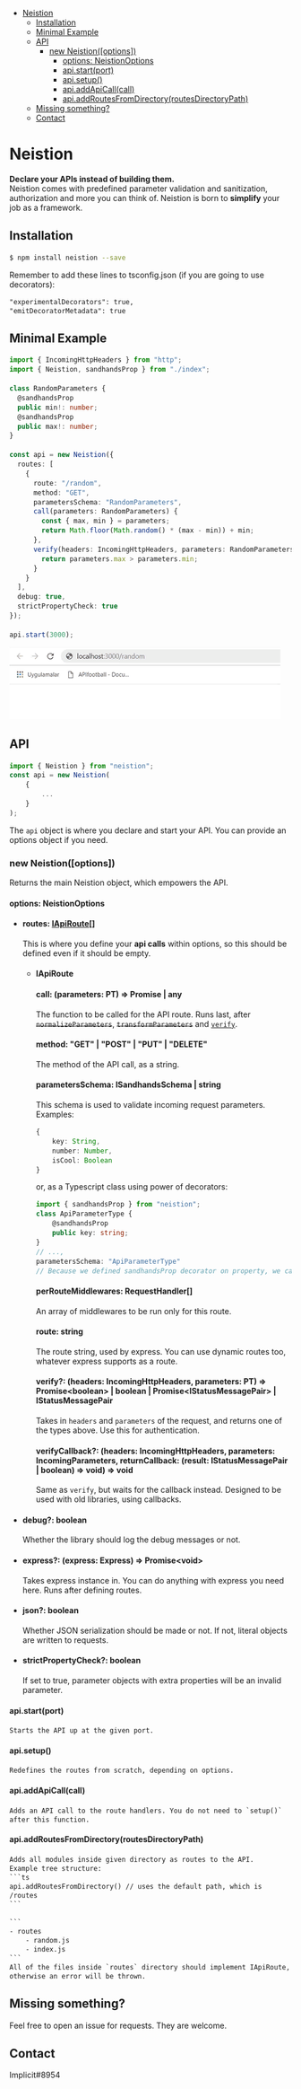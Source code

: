 - [Neistion](#neistion)
  - [Installation](#installation)
  - [Minimal Example](#minimal-example)
  - [API](#api)
    - [new Neistion([options])](#new-neistionoptions)
      - [options: NeistionOptions](#options-neistionoptions)
      - [api.start(port)](#apistartport)
      - [api.setup()](#apisetup)
      - [api.addApiCall(call)](#apiaddapicallcall)
      - [api.addRoutesFromDirectory(routesDirectoryPath)](#apiaddroutesfromdirectoryroutesdirectorypath)
  - [Missing something?](#missing-something)
  - [Contact](#contact)

# Neistion
**Declare your APIs instead of building them.**  
Neistion comes with predefined parameter validation and sanitization, authorization and more you can think of.
Neistion is born to **simplify** your job as a framework.
## Installation
```sh
$ npm install neistion --save
```
Remember to add these lines to tsconfig.json (if you are going to use decorators):
```
"experimentalDecorators": true,
"emitDecoratorMetadata": true
```
## Minimal Example
```ts
import { IncomingHttpHeaders } from "http";
import { Neistion, sandhandsProp } from "./index";

class RandomParameters {
  @sandhandsProp
  public min!: number;
  @sandhandsProp
  public max!: number;
}

const api = new Neistion({
  routes: [
    {
      route: "/random",
      method: "GET",
      parametersSchema: "RandomParameters",
      call(parameters: RandomParameters) {
        const { max, min } = parameters;
        return Math.floor(Math.random() * (max - min)) + min;
      },
      verify(headers: IncomingHttpHeaders, parameters: RandomParameters) {
        return parameters.max > parameters.min;
      }
    }
  ],
  debug: true,
  strictPropertyCheck: true
});

api.start(3000);
```
![example](minimal_example.gif)
## API
```ts
import { Neistion } from "neistion";
const api = new Neistion(
    {
        ...
    }
);
```

The `api` object is where you declare and start your API. You can provide an options object if you need.

### new Neistion([options])

Returns the main Neistion object, which empowers the API.

#### options: NeistionOptions

- #### routes: [IApiRoute](#iapiroute)[]
    This is where you define your **api calls** within options, so this should be defined even if it should be empty.
    - #### IApiRoute<PT>
        #### call: (parameters: PT) => Promise<any> | any
        The function to be called for the API route. Runs last, after ~~`normalizeParameters`~~,  ~~`transformParameters`~~ and [`verify`](#verify).
        #### method: "GET" | "POST" | "PUT" | "DELETE"
        The method of the API call, as a string.
        #### parametersSchema: ISandhandsSchema | string
        This schema is used to validate incoming request parameters.  
        Examples: 
        ```ts
        {
            key: String,
            number: Number,
            isCool: Boolean
        }
        ```
        or, as a Typescript class using power of decorators:
        ```ts
        import { sandhandsProp } from "neistion";
        class ApiParameterType {
            @sandhandsProp
            public key: string;
        }
        // ...,
        parametersSchema: "ApiParameterType"
        // Because we defined sandhandsProp decorator on property, we can just type the name. Otherwise, we should duplicat e it.
        ```
        #### perRouteMiddlewares: RequestHandler[]
        An array of middlewares to be run only for this route.
        #### route: string
        The route string, used by express.
        You can use dynamic routes too, whatever express supports as a route.
        #### verify?: (headers: IncomingHttpHeaders, parameters: PT) => Promise\<boolean> | boolean | Promise\<IStatusMessagePair> | IStatusMessagePair
        Takes in `headers` and `parameters` of the request, and returns one of the types above.
        Use this for authentication.
        #### verifyCallback?: (headers: IncomingHttpHeaders, parameters: IncomingParameters,       returnCallback: (result: IStatusMessagePair | boolean) => void) => void
        Same as `verify`, but waits for the callback instead. Designed to be used with old libraries, using callbacks.
- #### debug?: boolean
    Whether the library should log the debug messages or not.
- #### express?: (express: Express) => Promise\<void>
    Takes express instance in. You can do anything with express you need here. Runs after defining routes.
- #### json?: boolean
    Whether JSON serialization should be made or not. If not, literal objects are written to requests.
- #### strictPropertyCheck?: boolean
    If set to true, parameter objects with extra properties will be an invalid parameter.

#### api.start(port)
    Starts the API up at the given port.
#### api.setup()
    Redefines the routes from scratch, depending on options.
#### api.addApiCall(call)
    Adds an API call to the route handlers. You do not need to `setup()` after this function.
#### api.addRoutesFromDirectory(routesDirectoryPath)
    Adds all modules inside given directory as routes to the API.
    Example tree structure:
    ```ts
    api.addRoutesFromDirectory() // uses the default path, which is /routes
    ```

    ```
    - routes
        - random.js
        - index.js
    ```
    All of the files inside `routes` directory should implement IApiRoute, otherwise an error will be thrown.

## Missing something?
Feel free to open an issue for requests. They are welcome.
## Contact
Implicit#8954